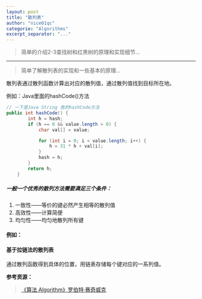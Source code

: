 ```yaml
---
layout: post
title: "散列表"
author: "nice01qc"
categorie: "Algorithms"
excerpt_separator: "..."
---
```


> 简单的介绍2-3查找树和红黑树的原理和实现细节...

****

> 简单了解散列表的实现和一些基本的原理...

散列表通过散列函数计算出对应的散列值，通过散列值找到目标所在地。

例如：Java里面的hashCode()方法

```java
// 一下是Java String 类的hashCode方法
public int hashCode() {
        int h = hash;
        if (h == 0 && value.length > 0) {
            char val[] = value;

            for (int i = 0; i < value.length; i++) {
                h = 31 * h + val[i];
            }
            hash = h;
        }
        return h;
    }
```

##### 一般一个优秀的散列方法需要满足三个条件：

1. 一致性——等价的键必然产生相等的散列值
2. 高效性——计算简便
3. 均匀性——均匀地散列所有键

#### 例如：

#### 基于拉链法的散列表

通过散列函数得到具体的位置，用链表存储每个键对应的一系列值。





**参考资源：**

> [《算法 Algorithm》罗伯特·赛奇威克](https://book.douban.com/subject/19952400/)